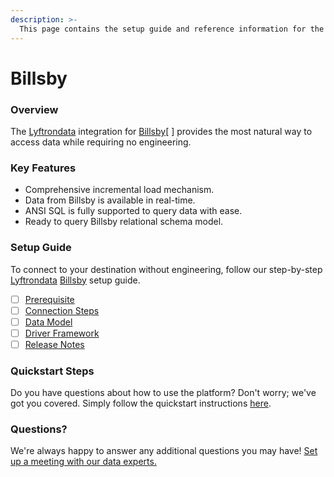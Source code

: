 ```yaml
---
description: >-
  This page contains the setup guide and reference information for the Billsby source connector.
---
```


# Billsby

### Overview

The [Lyftrondata](https://www.lyftrondata.com/) integration for [Billsby](https://www.lyftrondata.com/integration/business-analytics/billsby//)[ ] provides the most natural way to access data while requiring no engineering.

### Key Features

* Comprehensive incremental load mechanism.
* Data from Billsby is available in real-time.&#x20;
* ANSI SQL is fully supported to query data with ease.
* Ready to query Billsby relational schema model.

### Setup Guide

To connect to your destination without engineering, follow our step-by-step [Lyftrondata](https://www.lyftrondata.com/)  [Billsby](https://www.lyftrondata.com/integration/business-analytics/billsby/) setup guide.

* [ ] [Prerequisite](../../business-analytics/billsby/prerequisite.md)
* [ ] [Connection Steps](../../business-analytics/billsby/connection-steps.md)
* [ ] [Data Model](../../business-analytics/billsby/data-model/)
* [ ] [Driver Framework](../../business-analytics/billsby/driver-framework/)
* [ ] [Release Notes](../../business-analytics/billsby/release-notes.md)

### Quickstart Steps

Do you have questions about how to use the platform? Don't worry; we've got you covered. Simply follow the quickstart instructions [here](../../../business-analytics/billsby/quickstart-steps.md).

### Questions? <a href="#questions" id="questions"></a>

We're always happy to answer any additional questions you may have! [Set up a meeting with our data experts.](https://www.lyftrondata.com/book-a-meeting/)

